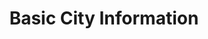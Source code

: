 ---
title: "Basic City Information"
layout: img_left
img: "map_admin.png"
footer: "The yellow boundary marks the area of interest for the City Scan.\nClimate classification from Kottek et al’s 2006 Köppen-Geiger update."
---